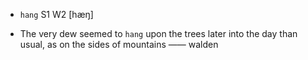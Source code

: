 - `hang` S1 W2 [hæŋ]



-  The very dew seemed to `hang` upon the trees later into the day than usual, as on the sides of mountains —— walden
